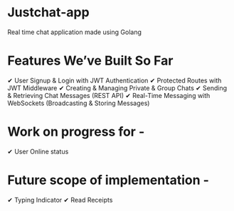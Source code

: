 # Justchat-app
Real time chat application made using Golang

# Features We’ve Built So Far
✔ User Signup & Login with JWT Authentication
✔ Protected Routes with JWT Middleware
✔ Creating & Managing Private & Group Chats
✔ Sending & Retrieving Chat Messages (REST API)
✔ Real-Time Messaging with WebSockets (Broadcasting & Storing Messages)

# Work on progress for -
✔ User Online status

# Future scope of implementation - 
✔ Typing Indicator
✔ Read Receipts
